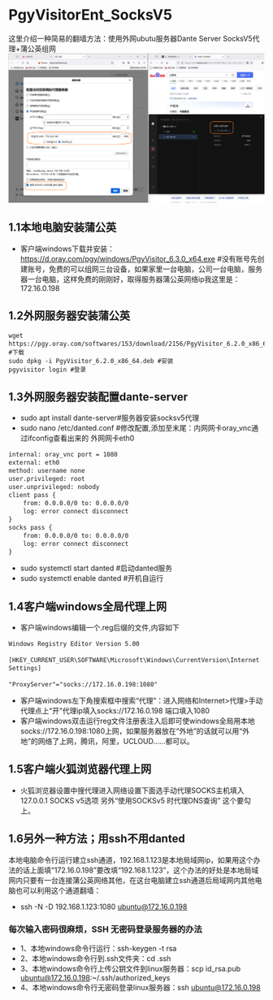 # PgyVisitorEnt_SocksV5

这里介绍一种简易的翻墙方法：使用外网ubutu服务器Dante Server SocksV5代理+蒲公英组网
![1713104855676](./效果.png)

## 1.1本地电脑安装蒲公英

- 客户端windows下载并安装：https://d.oray.com/pgy/windows/PgyVisitor_6.3.0_x64.exe  #没有账号先创建账号，免费的可以组网三台设备，如果家里一台电脑，公司一台电脑，服务器一台电脑，这样免费的刚刚好，取得服务器蒲公英网络ip我这里是：172.16.0.198

## 1.2外网服务器安装蒲公英

```
wget https://pgy.oray.com/softwares/153/download/2156/PgyVisitor_6.2.0_x86_64.deb #下载
sudo dpkg -i PgyVisitor_6.2.0_x86_64.deb #安装
pgyvisitor login #登录
```

## 1.3外网服务器安装配置dante-server

- sudo apt install dante-server#服务器安装socksv5代理
- sudo nano /etc/danted.conf #修改配置,添加至末尾：内网网卡oray_vnc通过ifconfig查看出来的 外网网卡eth0

```
internal: oray_vnc port = 1080
external: eth0
method: username none
user.privileged: root
user.unprivileged: nobody
client pass {
    from: 0.0.0.0/0 to: 0.0.0.0/0
    log: error connect disconnect
}
socks pass {
    from: 0.0.0.0/0 to: 0.0.0.0/0
    log: error connect disconnect
}

```

- sudo systemctl start danted #启动danted服务
- sudo systemctl enable danted #开机自运行

## 1.4客户端windows全局代理上网

- 客户端windows编辑一个.reg后缀的文件,内容如下

```
Windows Registry Editor Version 5.00

[HKEY_CURRENT_USER\SOFTWARE\Microsoft\Windows\CurrentVersion\Internet Settings]

"ProxyServer"="socks://172.16.0.198:1080"
```

- 客户端windows左下角搜索框中搜索“代理”：进入网络和Internet>代理>手动代理点上“开”代理ip填入socks://172.16.0.198 端口填入1080
- 客户端windows双击运行reg文件注册表注入后即可使windows全局用本地socks://172.16.0.198:1080上网，如果服务器放在“外地”的话就可以用“外地”的网络了上网，腾讯，阿里，UCLOUD......都可以。

## 1.5客户端火狐浏览器代理上网

- 火狐浏览器设置中搜代理进入网络设置下面选手动代理SOCKS主机填入127.0.0.1 SOCKS v5选项 另外“使用SOCKSv5 时代理DNS查询” 这个要勾上。

## 1.6另外一种方法；用ssh不用danted

本地电脑命令行运行建立ssh通道，192.168.1.123是本地局域网ip，如果用这个办法的话上面填“172.16.0.198”要改填“192.168.1.123”，这个办法的好处是本地局域网内只要有一台连接蒲公英网络其他，在这台电脑建立ssh通道后局域网内其他电脑也可以利用这个通道翻墙：

- ssh -N -D 192.168.1.123:1080 ubuntu@172.16.0.198

### 每次输入密码很麻烦，SSH 无密码登录服务器的办法

- 1、本地windows命令行运行：ssh-keygen -t rsa
- 2、本地windows命令行到.ssh文件夹：cd .ssh
- 3、本地windows命令行上传公钥文件到linux服务器：scp id_rsa.pub ubuntu@172.16.0.198:~/.ssh/authorized_keys
- 4、本地windows命令行无密码登录linux服务器：ssh ubuntu@172.16.0.198

